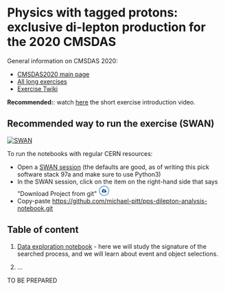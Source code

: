 # Physics with tagged protons: exclusive di-lepton production for the 2020 CMSDAS

General information on CMSDAS 2020:
* [CMSDAS2020 main page](https://indico.cern.ch/e/cmsvdas2020)
* [All long exercises](https://indico.cern.ch/event/886923/page/20498-long-exercises-and-descriptions)
* [Exercise Twiki](https://twiki.cern.ch/twiki/bin/view/CMS/SWGuideCMSDataAnalysisSchoolCERN2020TaggedProtonsShortExercise)

**Recommended:**: watch [here](https://videos.cern.ch/record/2730189) the short exercise introduction video.

## Recommended way to run the exercise (SWAN)
[![SWAN](https://swanserver.web.cern.ch/swanserver/images/badge_swan_white_150.png)](https://cern.ch/swanserver/cgi-bin/go/?projurl=https://github.com/michael-pitt/pps-dilepton-analysis-notebook.git)

To run the notebooks with regular CERN resources:
* Open a [SWAN session](https://swan.cern.ch) (the defaults are good, as of writing this pick software stack 97a and make sure to use Python3)
* In the SWAN session, click on the item on the right-hand side that says "Download Project from git" ![Download Project from git](img/download_project_trim.png)
* Copy-paste https://github.com/michael-pitt/pps-dilepton-analysis-notebook.git

## Table of content

1. [Data exploration notebook](https://nbviewer.jupyter.org/github/cmsdas/pps-long-exercise/blob/master/Data-Inspection.ipynb) - here we will study the signature of the searched process, and we will learn about event and object selections.

2. ... 

TO BE PREPARED
